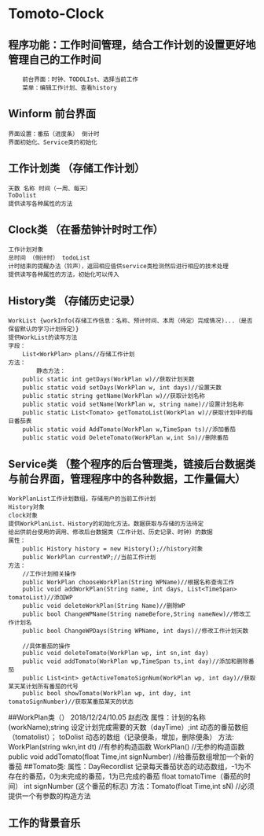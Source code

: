 ﻿# Tomoto-Clock
## 程序功能：工作时间管理，结合工作计划的设置更好地管理自己的工作时间
		前台界面：时钟、TODOLIst、选择当前工作
		菜单：编辑工作计划、查看history
## Winform 前台界面
	界面设置：番茄（进度条） 倒计时
	界面初始化、Service类的初始化
## 工作计划类 （存储工作计划）
	天数 名称 时间（一周、每天）
	ToDolist 
	提供读写各种属性的方法
## Clock类 （在番茄钟计时时工作）
	工作计划对象
	总时间 （倒计时） todoList
	计时结束的提醒办法（铃声），返回相应值供service类检测然后进行相应的技术处理
	提供读写各种属性的方法，初始化可以传入
## History类 （存储历史记录）
	WorkList {workInfo(存储工作信息：名称、预计时间、本周（待定）完成情况)...（是否保留默认的学习计划待定）}
	提供WorkList的读写方法
	字段：
		List<WorkPlan> plans//存储工作计划
	方法：
			静态方法：
		public static int getDays(WorkPlan w)//获取计划天数
        public static void setDays(WorkPlan w, int days)//设置天数
        public static string getName(WorkPlan w)//获取计划名称
        public static void setName(WorkPlan w, string name)//设置计划名称
        public static List<Tomato> getTomatoList(WorkPlan w)//获取计划中的每日番茄表
        public static void AddTomato(WorkPlan w,TimeSpan ts)//添加番茄
        public static void DeleteTomato(WorkPlan w,int Sn)//删除番茄

        
## Service类 （整个程序的后台管理类，链接后台数据类与前台界面，管理程序中的各种数据，工作量偏大）
	WorkPlanList工作计划数组，存储用户的当前工作计划
	History对象
	clock对象
	提供WorkPlanList、History的初始化方法。数据获取与存储的方法待定
	给出供前台使用的调用、修改后台数据类（工作计划、历史记录、时钟）的数据
	属性：
		public History history = new History();//history对象
        public WorkPlan currentWP;//当前工作计划
	方法：
		//工作计划相关操作
        public WorkPlan chooseWorkPlan(String WPName)//根据名称查询工作
        public void addWorkPlan(String name, int days, List<TimeSpan> tomatoList)//添加WP
        public void deleteWorkPlan(String Name)//删除WP
        public bool ChangeWPName(String nameBefore,String nameNew)//修改工作计划名
        public bool ChangeWPDays(String WPName, int days)//修改工作计划天数
        
        //具体番茄的操作
        public void deleteTomato(WorkPlan wp, int sn,int day)
        public void addTomato(WorkPlan wp,TimeSpan ts,int day)//添加和删除番茄
        public List<int> getActiveTomatoSignNum(WorkPlan wp, int day)//获取某天某计划所有番茄的代号
        public bool showTomato(WorkPlan wp, int day, int tomatoSignNumber)//获取某番茄某天的状态
##WorkPlan类（）     2018/12/24/10.05   赵彪改
      属性：计划的名称(workName);string
                设定计划完成需要的天数（dayTime）;int
 	动态的番茄数组（tomatolist）；
	toDolist  动态的数组（记录便条，增加，删除便条）
      方法:  WorkPlan(string wkn,int dt)    //有参的构造函数
	WorkPlan()                             //无参的构造函数
public void addTomato(float Time,int signNumber) //给番茄数组增加一个新的番茄
##Tomato类:
                属性：DayRecordlist   记录每天番茄状态的动态数组，-1为不存在的番茄，0为未完成的番茄，1为已完成的番茄
 	          float tomatoTime（番茄的时间）
 	          int signNumber     (这个番茄的标志)
                方法：Tomato(float Time,int sN)   //必须提供一个有参数的构造方法
## 工作的背景音乐
                

	
	